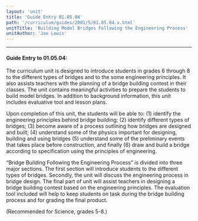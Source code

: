 ```yaml
---
layout: 'unit'
title: 'Guide Entry 01.05.04'
path: '/curriculum/guides/2001/5/01.05.04.x.html'
unitTitle: 'Building Model Bridges Following the Engineering Process'
unitAuthor: 'Joe Lewis'
---
```


<body>
<hr/>
 <h4>
  Guide Entry to 01.05.04:
 </h4>
 <p>
  The curriculum unit is designed to introduce students in grades 6 through 8 to the different types of bridges and to the some engineering principles. It also assists teachers with the planning of a bridge building contest in their classes. The unit contains meaningful activities to prepare the students to build model bridges. In addition to background information, this unit includes evaluative tool and lesson plans.
 </p>
<p>
  Upon completion of this unit, the students will be able to: (1) identify the engineering principles behind bridge building; (2) identify different types of bridges; (3) become aware of a process outlining how bridges are designed and built; (4) understand some of the physics important for designing, building and using bridges (5) understand some of the preliminary events that takes place before construction, and finally (6) draw and build a bridge according to specification using the principles of engineering.
 </p>
<p>
  “Bridge Building Following the Engineering Process” is divided into three major sections. The first section will introduce students to the different types of bridges. Secondly, the unit will discuss the engineering process in bridge design. The final part of unit will assist teachers in designing a bridge building contest based on the engineering principles. The evaluation tool included will help to keep students on task during the bridge building process and for grading the final product.
 </p>
<p>
  (Recommended for Science, grades 5-8.)
 </p>

</body>
